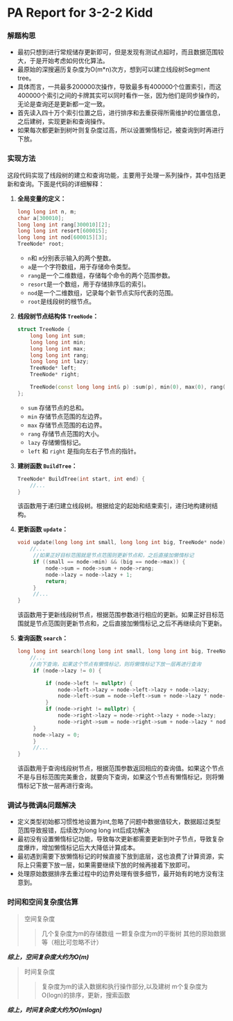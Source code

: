 # PA Report for 3-2-2 Kidd

### 解题构思

- 最初只想到进行常规储存更新即可，但是发现有测试点超时，而且数据范围较大，于是开始考虑如何优化算法。
- 最原始的深搜遍历复杂度为O(m*n)次方，想到可以建立线段树Segment tree。
- 具体而言，一共最多200000次操作，导致最多有400000个位置索引，而这400000个索引之间的卡牌其实可以同时看作一张，因为他们是同步操作的，无论是查询还是更新都一定一致。
- 首先读入四十万个索引位置之后，进行排序和去重获得所需维护的位置信息，之后建树，实现更新和查询操作。
- 如果每次都更新到树叶则复杂度过高，所以设置懒惰标记，被查询到时再进行下放。

### 实现方法

这段代码实现了线段树的建立和查询功能，主要用于处理一系列操作，其中包括更新和查询。下面是代码的详细解释：

1. **全局变量的定义：**

   ```cpp
   long long int n, m;
   char a[300010];
   long long int rang[300010][2];
   long long int resort[600015];
   long long int nod[600015][3];
   TreeNode* root;
   ```

   - `n`和 `m`分别表示输入的两个整数。
   - `a`是一个字符数组，用于存储命令类型。
   - `rang`是一个二维数组，存储每个命令的两个范围参数。
   - `resort`是一个数组，用于存储排序后的索引。
   - `nod`是一个二维数组，记录每个新节点实际代表的范围。
   - `root`是线段树的根节点。
2. **线段树节点结构体 `TreeNode`：**

   ```cpp
   struct TreeNode {
       long long int sum;
       long long int min;
       long long int max;
       long long int rang;
       long long int lazy;
       TreeNode* left;
       TreeNode* right;

       TreeNode(const long long int& p) :sum(p), min(0), max(0), rang(0), lazy(0), left(nullptr), right(nullptr) {}
   };
   ```

   - `sum` 存储节点的总和。
   - `min` 存储节点范围的左边界。
   - `max` 存储节点范围的右边界。
   - `rang` 存储节点范围的大小。
   - `lazy` 存储懒惰标记。
   - `left` 和 `right` 是指向左右子节点的指针。
3. **建树函数 `BuildTree`：**

   ```cpp
   TreeNode* BuildTree(int start, int end) {
       //...
   }
   ```

   该函数用于递归建立线段树。根据给定的起始和结束索引，递归地构建树结构。
4. **更新函数 `update`：**

   ```cpp
   void update(long long int small, long long int big, TreeNode* node) {
       //...
        //如果正好目标范围就是节点范围则更新节点和，之后直接加懒惰标记
        if ((small == node->min) && (big == node->max)) {
            node->sum = node->sum + node->rang;
            node->lazy = node->lazy + 1;
            return;
        }
        //...
   }
   ```

   该函数用于更新线段树节点，根据范围参数进行相应的更新。如果正好目标范围就是节点范围则更新节点和，之后直接加懒惰标记,之后不再继续向下更新。
5. **查询函数 `search`：**

   ```cpp
   long long int search(long long int small, long long int big, TreeNode* node) {
       //...
       //向下查询，如果这个节点有懒惰标记，则将懒惰标记下放一层再进行查询
        if (node->lazy != 0) {

            if (node->left != nullptr) {
                node->left->lazy = node->left->lazy + node->lazy;
                node->left->sum = node->left->sum + node->lazy * node->left->rang;
            }
            if (node->right != nullptr) {
                node->right->lazy = node->right->lazy + node->lazy;
                node->right->sum = node->right->sum + node->lazy * node->right->rang;
        }
        node->lazy = 0;
        }
        //...
   }
   ```

   该函数用于查询线段树节点，根据范围参数返回相应的查询值。如果这个节点不是与目标范围完美重合，就要向下查询，如果这个节点有懒惰标记，则将懒惰标记下放一层再进行查询。

### 调试与微调&问题解决

- 定义类型初始都习惯性地设置为int,忽略了问题中数据值较大，数据超过类型范围导致报错，后续改为long long int后成功解决
- 最初没有设置懒惰标记功能，导致每次更新都需要更新到叶子节点，导致复杂度爆炸，增加懒惰标记后大大降低计算成本。
- 最初遇到需要下放懒惰标记的时候直接下放到底层，这也浪费了计算资源，实际上只需要下放一层，如果需要继续下放的时候再接着下放即可。
- 处理原始数据排序去重过程中的边界处理有很多细节，最开始有的地方没有注意到。

### 时间和空间复杂度估算

> 空间复杂度
>
>> 几个复杂度为m的存储数组
>> 一颗复杂度为m的平衡树
>> 其他的原始数据等（相比可忽略不计）
>>

***综上，空间复杂度大约为O(m)***

> 时间复杂度
>
>> 复杂度为m的读入数据和执行操作部分,以及建树
>> m个复杂度为O(logn)的排序，更新，搜索函数
>>

***综上，时间复杂度大约为O(mlogn)***
